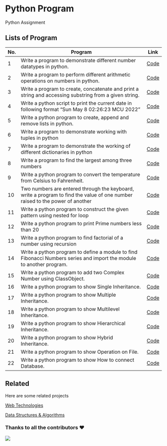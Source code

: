 # Python Program
 Python Assignment 

## Lists of Program

| No.| Program | Link |
| --- | --- | --- |
| 1 |Write a program to demonstrate different number datatypes in python.  | [Code](https://github.com/theakashshukla/Python/tree/main/Project%201)  |
| 2 | Write a program to perform different arithmetic operations on numbers in python. | [Code](https://github.com/theakashshukla/Python/tree/main/Project%202)  |
| 3 |Write a program to create, concatenate and print a string and accessing substring from a given string. | [Code](https://github.com/theakashshukla/Python/tree/main/Project%203)  |
| 4 |Write a python script to print the current date in following format “Sun May 8 02:26:23 MCU 2022” | [Code](https://github.com/theakashshukla/Python/tree/main/Project%204)   |
| 5 | Write a python program to create, append and remove lists in python. | [Code](https://github.com/theakashshukla/Python/tree/main/Project%205)  |
| 6 | Write a program to demonstrate working with tuples in python | [Code](https://github.com/theakashshukla/Python/tree/main/Project%206)  |
| 7 |Write a program to demonstrate the working of different dictionaries in python | [Code](https://github.com/theakashshukla/Python/tree/main/Project%207)  |
| 8 | Write a program to find the largest among three numbers | [Code](https://github.com/theakashshukla/Python/tree/main/Project%208)  |
| 9 |Write a python program to convert the temperature from Celsius to Fahrenheit. | [Code](https://github.com/theakashshukla/Python/tree/main/Project%209)  |
| 10 |Two numbers are entered through the keyboard, write a program to find the value of one number raised to the power of another | [Code](https://github.com/theakashshukla/Python/tree/main/Project%210)  |
| 11 |Write a python program to construct the given pattern using nested for loop | [Code](https://github.com/theakashshukla/Python/tree/main/Project%211)  |
| 12 |Write a python program to print Prime numbers less than 20 | [Code](https://github.com/theakashshukla/Python/tree/main/Project%212)  |
| 13 | Write a python program to find factorial of a number using recursion | [Code](https://github.com/theakashshukla/Python/tree/main/Project%213)  |
| 14 |Write a python program to define a module to find Fibonacci Numbers series and import the module to another program. | [Code](https://github.com/theakashshukla/Python/tree/main/Project%214)  |
| 15 | Write a python program to add two Complex Number using ClassObject. | [Code](https://github.com/theakashshukla/Python/tree/main/Project%215)  |
| 16 | Write a python program to show Single Inheritance. | [Code](https://github.com/theakashshukla/Python/tree/main/Project%216)  |
| 17 | Write a python program to show Multiple Inheritance.  | [Code](https://github.com/theakashshukla/Python/tree/main/Project%217)  |
| 18 | Write a python program to show Multilevel Inheritance. | [Code](https://github.com/theakashshukla/Python/tree/main/Project%218)  |
| 19 | Write a python program to show Hierarchical Inheritance. | [Code](https://github.com/theakashshukla/Python/tree/main/Project%219)  |
| 20 | Write a python program to show Hybrid Inheritance. | [Code](https://github.com/theakashshukla/Python/tree/main/Project%220)  |
| 21 | Write a python program to show Operation on File. | [Code](https://github.com/theakashshukla/Python/tree/main/Project%221)  |
| 22 |Write a python program to show How to connect Database. | [Code](https://github.com/theakashshukla/Python/tree/main/Project%222) |


## Related

Here are some related projects

[Web Technologies](https://github.com/Makhanlal-Chaturvedi-University/Web-Technologies)

[Data Structures & Algorithms](https://github.com/Makhanlal-Chaturvedi-University/Data-Structures-Algorithms)


### Thanks to all the contributors ❤️
<a href = "https://github.com/Makhanlal-Chaturvedi-University/Python/graphs/contributors">
  <img src = "https://contrib.rocks/image?repo=Makhanlal-Chaturvedi-University/Python"/>
</a>
